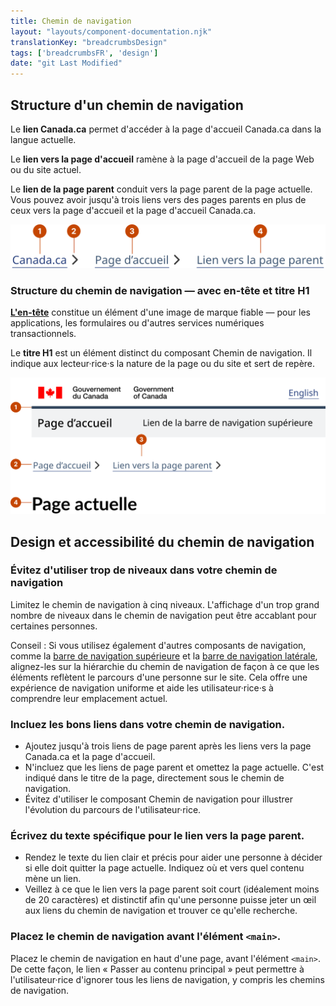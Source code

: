 ```yaml
---
title: Chemin de navigation
layout: "layouts/component-documentation.njk"
translationKey: "breadcrumbsDesign"
tags: ['breadcrumbsFR', 'design']
date: "git Last Modified"
---
```


## Structure d'un chemin de navigation

Le **lien Canada.ca** permet d'accéder à la page d'accueil Canada.ca dans la langue actuelle.

Le **lien vers la page d'accueil** ramène à la page d'accueil de la page Web ou du site actuel.

Le **lien de la page parent** conduit vers la page parent de la page actuelle. Vous pouvez avoir jusqu'à trois liens vers des pages parents en plus de ceux vers la page d'accueil et la page d'accueil Canada.ca.

<img class="b-sm b-default p-400" src="/images/fr/components/anatomy/gcds-breadcrumbs-anatomy.svg" alt="" />

### Structure du chemin de navigation — avec en-tête et titre H1

<a href="{{ links.header }}"><strong>L'en-tête</strong></a>  constitue un élément d'une image de marque fiable — pour les applications, les formulaires ou d'autres services numériques transactionnels.

Le **titre H1** est un élément distinct du composant Chemin de navigation. Il indique aux lecteur·rice·s la nature de la page ou du site et sert de repère.

<img class="b-sm b-default p-400" src="/images/fr/components/anatomy/gcds-breadcrumbs-anatomy-with-header.svg" alt="" />

## Design et accessibilité du chemin de navigation

### Évitez d'utiliser trop de niveaux dans votre chemin de navigation

Limitez le chemin de navigation à cinq niveaux. L'affichage d'un trop grand nombre de niveaux dans le chemin de navigation peut être accablant pour certaines personnes.

Conseil : Si vous utilisez également d'autres composants de navigation, comme la <a href="{{ links.topNav }}">barre de navigation supérieure</a> et la <a href="{{ links.sideNav }}">barre de navigation latérale</a>, alignez-les sur la hiérarchie du chemin de navigation de façon à ce que les éléments reflètent le parcours d'une personne sur le site. Cela offre une expérience de navigation uniforme et aide les utilisateur·rice·s à comprendre leur emplacement actuel.

### Incluez les bons liens dans votre chemin de navigation.

- Ajoutez jusqu'à trois liens de page parent après les liens vers la page Canada.ca et la page d'accueil.
- N'incluez que les liens de page parent et omettez la page actuelle. C'est indiqué dans le titre de la page, directement sous le chemin de navigation.
- Évitez d'utiliser le composant Chemin de navigation pour illustrer l'évolution du parcours de l'utilisateur·rice.

### Écrivez du texte spécifique pour le lien vers la page parent.

- Rendez le texte du lien clair et précis pour aider une personne à décider si elle doit quitter la page actuelle. Indiquez où et vers quel contenu mène un lien.
- Veillez à ce que le lien vers la page parent soit court (idéalement moins de 20 caractères) et distinctif afin qu'une personne puisse jeter un œil aux liens du chemin de navigation et trouver ce qu'elle recherche.

### Placez le chemin de navigation avant l'élément `<main>`.

Placez le chemin de navigation en haut d'une page, avant l'élément `<main>`. De cette façon, le lien « Passer au contenu principal » peut permettre à l'utilisateur·rice d'ignorer tous les liens de navigation, y compris les chemins de navigation.
